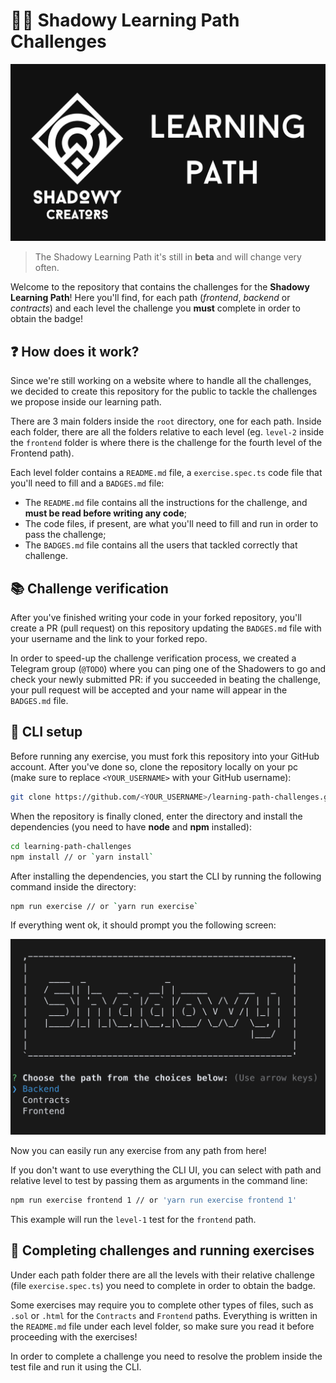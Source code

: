 # 🥷🏻 Shadowy Learning Path Challenges

![Shadowy Learning Path logo](assets/logo.png)

> The Shadowy Learning Path it's still in **beta** and will change very often.

Welcome to the repository that contains the challenges for the **Shadowy Learning Path**! Here you'll find, for each path (_frontend_, _backend_ or _contracts_) and each level the challenge you **must** complete in order to obtain the badge!

## ❓ How does it work?

Since we're still working on a website where to handle all the challenges, we decided to create this repository for the public to tackle the challenges we propose inside our learning path.

There are 3 main folders inside the `root` directory, one for each path. Inside each folder, there are all the folders relative to each level (eg. `level-2` inside the `frontend` folder is where there is the challenge for the fourth level of the Frontend path).

Each level folder contains a `README.md` file, a `exercise.spec.ts` code file that you'll need to fill and a `BADGES.md` file:

- The `README.md` file contains all the instructions for the challenge, and **must be read before writing any code**;
- The code files, if present, are what you'll need to fill and run in order to pass the challenge;
- The `BADGES.md` file contains all the users that tackled correctly that challenge.

## 📚 Challenge verification

After you've finished writing your code in your forked repository, you'll create a PR (pull request) on this repository updating the `BADGES.md` file with your username and the link to your forked repo.

In order to speed-up the challenge verification process, we created a Telegram group (`@TODO`) where you can ping one of the Shadowers to go and check your newly submitted PR: if you succeeded in beating the challenge, your pull request will be accepted and your name will appear in the `BADGES.md` file.

## 🔌 CLI setup

Before running any exercise, you must fork this repository into your GitHub account. After you've done so, clone the repository locally on your pc (make sure to replace `<YOUR_USERNAME>` with your GitHub username):

```bash
git clone https://github.com/<YOUR_USERNAME>/learning-path-challenges.git
```

When the repository is finally cloned, enter the directory and install the dependencies (you need to have **node** and **npm** installed):

```bash
cd learning-path-challenges
npm install // or `yarn install`
```

After installing the dependencies, you start the CLI by running the following command inside the directory:

```bash
npm run exercise // or `yarn run exercise`
```

If everything went ok, it should prompt you the following screen:

![Shadowy Learning Path CLI starting screen](assets/screen-1.png)

Now you can easily run any exercise from any path from here!

If you don't want to use everything the CLI UI, you can select with path and relative level to test by passing them as arguments in the command line:

```bash
npm run exercise frontend 1 // or 'yarn run exercise frontend 1'
```

This example will run the `level-1` test for the `frontend` path.

## 🤖 Completing challenges and running exercises

Under each path folder there are all the levels with their relative challenge (file `exercise.spec.ts`) you need to complete in order to obtain the badge.

Some exercises may require you to complete other types of files, such as `.sol` or `.html` for the `Contracts` and `Frontend` paths. Everything is written in the `README.md` file under each level folder, so make sure you read it before proceeding with the exercises!

In order to complete a challenge you need to resolve the problem inside the test file and run it using the CLI.

